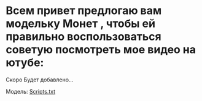 # Всем привет предлогаю вам модельку Монет , чтобы ей правильно воспользоваться советую посмотреть мое видео на ютубе: 
Скоро Будет добавлено...

Модель: [Scripts.txt](https://github.com/user-attachments/files/16478964/Scripts.txt)


